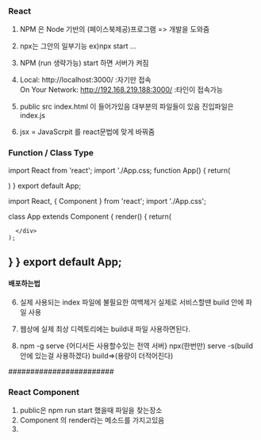 ### React ###
1. NPM 은 Node 기반의 (페이스북제공)프로그램 => 개발을 도와줌
2. npx는 그안의 일부기능 ex)npx start ...
3. NPM (run 생략가능) start 하면 서버가 켜짐
4.   Local:            http://localhost:3000/ :자기만 접속       
     On Your Network:  http://192.168.219.188:3000/  :타인이 접속가능

5. public                     src
   index.html 이 들어가있음    대부분의 파일들이 있음 진입파일은 index.js
6. jsx = JavaScrpit 를 react문법에 맞게 바꿔줌 
### Function / Class Type ###
import React from 'react';
import './App.css;
function App() {
  return(
    <div className="App">
    </div>
  )
}
export default App;

import React, { Component } from 'react';
import './App.css';

class App extends Component {
  render() {
    return(
      <div className="App">

      </div>
    );
  }
}
export default App;
------------------
#### 배포하는법 ####
6. 실제 사용되는 index 파일에 불필요한 여백제거
  실제로 서비스할땐 build 안에 파일 사용 
7. 웹상에 실제 최상 디렉토리에는 build내 파일 사용하면된다.

8. npm -g serve {어디서든 사용할수있는 전역 서버}
   npx(한번만) serve -s(build 안에 있는걸 사용하겠다) build=>(용량이 더적어진다) 

########################

### React Component ###
1. public은 npm run start 했을때 파일을 찾는장소
2. Component 의 render라는 메소드를 가지고있음
3.